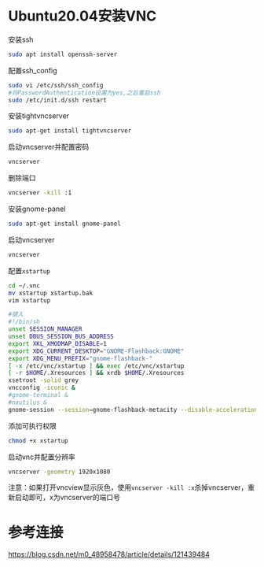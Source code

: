# Ubuntu20.04安装VNC

安装ssh

```bash
sudo apt install openssh-server
```

配置ssh_config

```bash
sudo vi /etc/ssh/ssh_config
#将PasswordAuthentication设置为yes,之后重启ssh
sudo /etc/init.d/ssh restart
```

安装tightvncserver

```bash
sudo apt-get install tightvncserver
```

启动vncserver并配置密码

```bash
vncserver
```

删除端口

```bash
vncserver -kill :1
```

安装gnome-panel

```bash
sudo apt-get install gnome-panel
```

启动vncserver

```bash
vncserver
```

配置`xstartup`

```bash
cd ~/.vnc
mv xstartup xstartup.bak
vim xstartup

#键入
#!/bin/sh                                                                       
unset SESSION_MANAGER
unset DBUS_SESSION_BUS_ADDRESS
export XKL_XMODMAP_DISABLE=1
export XDG_CURRENT_DESKTOP="GNOME-Flashback:GNOME"
export XDG_MENU_PREFIX="gnome-flashback-"
[ -x /etc/vnc/xstartup ] && exec /etc/vnc/xstartup
[ -r $HOME/.Xresources ] && xrdb $HOME/.Xresources
xsetroot -solid grey
vncconfig -iconic &
#gnome-terminal &    
#nautilus &   
gnome-session --session=gnome-flashback-metacity --disable-acceleration-check &
```

添加可执行权限

```bash
chmod +x xstartup
```

启动vnc并配置分辨率

```bash
vncserver -geometry 1920x1080
```

注意：如果打开vncview显示灰色，使用`vncserver -kill :x`杀掉vncserver，重新启动即可，x为vncserver的端口号

# 参考连接

https://blog.csdn.net/m0_48958478/article/details/121439484